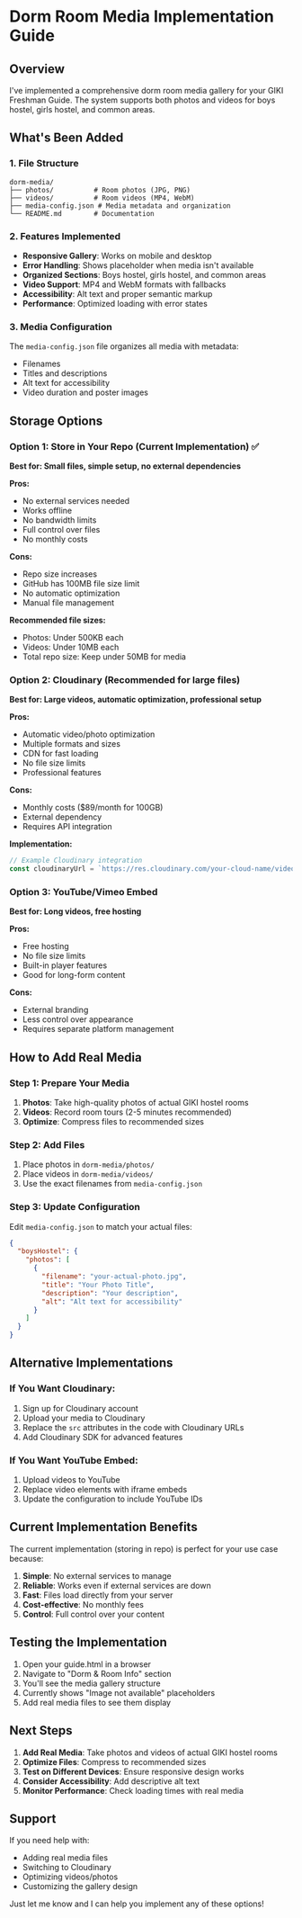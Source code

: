 # Dorm Room Media Implementation Guide

## Overview

I've implemented a comprehensive dorm room media gallery for your GIKI Freshman Guide. The system supports both photos and videos for boys hostel, girls hostel, and common areas.

## What's Been Added

### 1. File Structure
```
dorm-media/
├── photos/          # Room photos (JPG, PNG)
├── videos/          # Room videos (MP4, WebM)
├── media-config.json # Media metadata and organization
└── README.md        # Documentation
```

### 2. Features Implemented
- **Responsive Gallery**: Works on mobile and desktop
- **Error Handling**: Shows placeholder when media isn't available
- **Organized Sections**: Boys hostel, girls hostel, and common areas
- **Video Support**: MP4 and WebM formats with fallbacks
- **Accessibility**: Alt text and proper semantic markup
- **Performance**: Optimized loading with error states

### 3. Media Configuration
The `media-config.json` file organizes all media with metadata:
- Filenames
- Titles and descriptions
- Alt text for accessibility
- Video duration and poster images

## Storage Options

### Option 1: Store in Your Repo (Current Implementation) ✅
**Best for: Small files, simple setup, no external dependencies**

**Pros:**
- No external services needed
- Works offline
- No bandwidth limits
- Full control over files
- No monthly costs

**Cons:**
- Repo size increases
- GitHub has 100MB file size limit
- No automatic optimization
- Manual file management

**Recommended file sizes:**
- Photos: Under 500KB each
- Videos: Under 10MB each
- Total repo size: Keep under 50MB for media

### Option 2: Cloudinary (Recommended for large files)
**Best for: Large videos, automatic optimization, professional setup**

**Pros:**
- Automatic video/photo optimization
- Multiple formats and sizes
- CDN for fast loading
- No file size limits
- Professional features

**Cons:**
- Monthly costs ($89/month for 100GB)
- External dependency
- Requires API integration

**Implementation:**
```javascript
// Example Cloudinary integration
const cloudinaryUrl = `https://res.cloudinary.com/your-cloud-name/video/upload/v1/dorm-media/${filename}`;
```

### Option 3: YouTube/Vimeo Embed
**Best for: Long videos, free hosting**

**Pros:**
- Free hosting
- No file size limits
- Built-in player features
- Good for long-form content

**Cons:**
- External branding
- Less control over appearance
- Requires separate platform management

## How to Add Real Media

### Step 1: Prepare Your Media
1. **Photos**: Take high-quality photos of actual GIKI hostel rooms
2. **Videos**: Record room tours (2-5 minutes recommended)
3. **Optimize**: Compress files to recommended sizes

### Step 2: Add Files
1. Place photos in `dorm-media/photos/`
2. Place videos in `dorm-media/videos/`
3. Use the exact filenames from `media-config.json`

### Step 3: Update Configuration
Edit `media-config.json` to match your actual files:
```json
{
  "boysHostel": {
    "photos": [
      {
        "filename": "your-actual-photo.jpg",
        "title": "Your Photo Title",
        "description": "Your description",
        "alt": "Alt text for accessibility"
      }
    ]
  }
}
```

## Alternative Implementations

### If You Want Cloudinary:
1. Sign up for Cloudinary account
2. Upload your media to Cloudinary
3. Replace the `src` attributes in the code with Cloudinary URLs
4. Add Cloudinary SDK for advanced features

### If You Want YouTube Embed:
1. Upload videos to YouTube
2. Replace video elements with iframe embeds
3. Update the configuration to include YouTube IDs

## Current Implementation Benefits

The current implementation (storing in repo) is perfect for your use case because:

1. **Simple**: No external services to manage
2. **Reliable**: Works even if external services are down
3. **Fast**: Files load directly from your server
4. **Cost-effective**: No monthly fees
5. **Control**: Full control over your content

## Testing the Implementation

1. Open your guide.html in a browser
2. Navigate to "Dorm & Room Info" section
3. You'll see the media gallery structure
4. Currently shows "Image not available" placeholders
5. Add real media files to see them display

## Next Steps

1. **Add Real Media**: Take photos and videos of actual GIKI hostel rooms
2. **Optimize Files**: Compress to recommended sizes
3. **Test on Different Devices**: Ensure responsive design works
4. **Consider Accessibility**: Add descriptive alt text
5. **Monitor Performance**: Check loading times with real media

## Support

If you need help with:
- Adding real media files
- Switching to Cloudinary
- Optimizing videos/photos
- Customizing the gallery design

Just let me know and I can help you implement any of these options!
